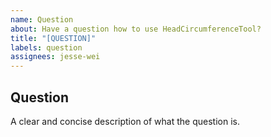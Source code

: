 ```yaml
---
name: Question
about: Have a question how to use HeadCircumferenceTool?
title: "[QUESTION]"
labels: question
assignees: jesse-wei
---
```


## Question

A clear and concise description of what the question is.
